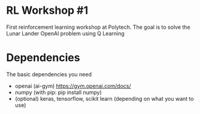 # RL Workshop #1
First reinforcement learning workshop at Polytech. The goal is to solve the Lunar Lander OpenAI problem using Q Learning
# Dependencies
The basic dependencies you need 
* openai (ai-gym) https://gym.openai.com/docs/
* numpy (with pip: pip install numpy)
* (optional) keras, tensorflow, scikit learn (depending on what you want to use)
